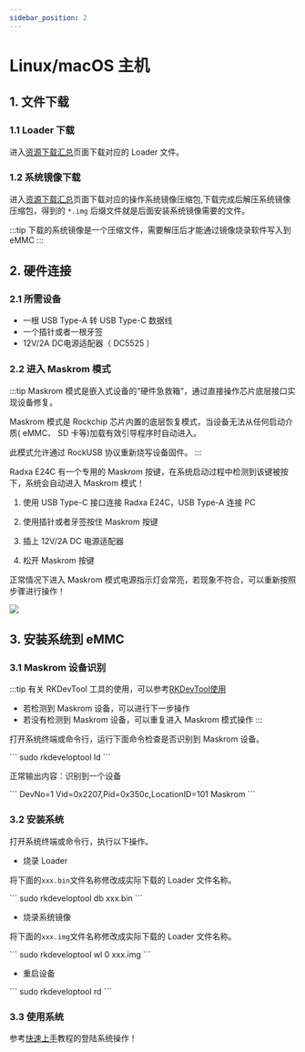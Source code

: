 ```yaml
---
sidebar_position: 2
---
```


# Linux/macOS 主机

## 1. 文件下载

### 1.1 Loader 下载

进入[资源下载汇总](../../../download)页面下载对应的 Loader 文件。

### 1.2 系统镜像下载

进入[资源下载汇总](../../../download)页面下载对应的操作系统镜像压缩包,下载完成后解压系统镜像压缩包，得到的 `*.img` 后缀文件就是后面安装系统镜像需要的文件。

:::tip
下载的系统镜像是一个压缩文件，需要解压后才能通过镜像烧录软件写入到 eMMC
:::

## 2. 硬件连接

### 2.1 所需设备

- 一根 USB Type-A 转 USB Type-C 数据线
- 一个插针或者一根牙签
- 12V/2A DC电源适配器（ DC5525 ）

### 2.2 进入 Maskrom 模式

:::tip
Maskrom 模式是嵌入式设备的“硬件急救箱”，通过直接操作芯片底层接口实现设备修复。

Maskrom 模式是 Rockchip 芯片内置的底层恢复模式，当设备无法从任何启动介质( eMMC、 SD 卡等)加载有效引导程序时自动进入。

此模式允许通过 RockUSB 协议重新烧写设备固件。
:::

Radxa E24C 有一个专用的 Maskrom 按键，在系统启动过程中检测到该键被按下，系统会自动进入 Maskrom 模式！

1. 使用 USB Type-C 接口连接 Radxa E24C，USB Type-A 连接 PC

2. 使用插针或者牙签按住 Maskrom 按键

3. 插上 12V/2A DC 电源适配器

4. 松开 Maskrom 按键

正常情况下进入 Maskrom 模式电源指示灯会常亮，若现象不符合，可以重新按照步骤进行操作！

<div style={{textAlign: 'left'}}>
  <img src="/img/e/e24c/e24c-maskrom.webp" style={{width: '80%', maxWidth: '700'}} />
</div>

## 3. 安装系统到 eMMC

### 3.1 Maskrom 设备识别

:::tip
有关 RKDevTool 工具的使用，可以参考[RKDevTool使用](./rkdevtool)

- 若检测到 Maskrom 设备，可以进行下一步操作
- 若没有检测到 Maskrom 设备，可以重复进入 Maskrom 模式操作
  :::

打开系统终端或命令行，运行下面命令检查是否识别到 Maskrom 设备。

<NewCodeBlock tip="Linux/macOS-host$" type="host">
```
sudo rkdeveloptool ld
```
</NewCodeBlock>


正常输出内容：识别到一个设备

<NewCodeBlock tip="Linux/macOS-host$" type="host">
```
DevNo=1	Vid=0x2207,Pid=0x350c,LocationID=101	Maskrom
```
</NewCodeBlock>

### 3.2 安装系统

打开系统终端或命令行，执行以下操作。

- 烧录 Loader

将下面的`xxx.bin`文件名称修改成实际下载的 Loader 文件名称。

<NewCodeBlock tip="Linux/macOS-host$" type="host">
```
sudo rkdeveloptool db xxx.bin
```
</NewCodeBlock>

- 烧录系统镜像

将下面的`xxx.img`文件名称修改成实际下载的 Loader 文件名称。

<NewCodeBlock tip="Linux/macOS-host$" type="host">
```
sudo rkdeveloptool wl 0 xxx.img
```
</NewCodeBlock>

- 重启设备

<NewCodeBlock tip="Linux/macOS-host$" type="host">
```
sudo rkdeveloptool rd
```
</NewCodeBlock>

### 3.3 使用系统

参考[快速上手](../../introduction)教程的登陆系统操作！
